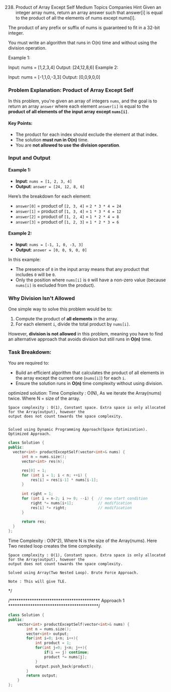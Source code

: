 238. Product of Array Except Self
Medium
Topics
Companies
Hint
Given an integer array nums, return an array answer such that answer[i] is equal to the product of all the elements of nums except nums[i].

The product of any prefix or suffix of nums is guaranteed to fit in a 32-bit integer.

You must write an algorithm that runs in O(n) time and without using the division operation.

 

Example 1:

Input: nums = [1,2,3,4]
Output: [24,12,8,6]
Example 2:

Input: nums = [-1,1,0,-3,3]
Output: [0,0,9,0,0]

 ### Problem Explanation: **Product of Array Except Self**

In this problem, you're given an array of integers `nums`, and the goal is to return an array `answer` where each element `answer[i]` is equal to the **product of all elements of the input array except `nums[i]`**.

#### Key Points:
- The product for each index should exclude the element at that index.
- The solution **must run in O(n)** time.
- You are **not allowed to use the division operation**.

### Input and Output

#### Example 1:
- **Input**: `nums = [1, 2, 3, 4]`
- **Output**: `answer = [24, 12, 8, 6]`
  
Here’s the breakdown for each element:
- `answer[0]` = product of `[2, 3, 4]` = `2 * 3 * 4 = 24`
- `answer[1]` = product of `[1, 3, 4]` = `1 * 3 * 4 = 12`
- `answer[2]` = product of `[1, 2, 4]` = `1 * 2 * 4 = 8`
- `answer[3]` = product of `[1, 2, 3]` = `1 * 2 * 3 = 6`

#### Example 2:
- **Input**: `nums = [-1, 1, 0, -3, 3]`
- **Output**: `answer = [0, 0, 9, 0, 0]`

In this example:
- The presence of `0` in the input array means that any product that includes `0` will be `0`.
- Only the position where `nums[i]` is `0` will have a non-zero value (because `nums[i]` is excluded from the product).

### Why Division Isn't Allowed

One simple way to solve this problem would be to:
1. Compute the product of **all elements** in the array.
2. For each element `i`, divide the total product by `nums[i]`.

However, **division is not allowed** in this problem, meaning you have to find an alternative approach that avoids division but still runs in **O(n)** time.

### Task Breakdown:

You are required to:
- Build an efficient algorithm that calculates the product of all elements in the array except the current one (`nums[i]`) for each `i`.
- Ensure the solution runs in **O(n)** time complexity without using division.

optimized solution:
Time Complexity : O(N), As we iterate the Array(nums) twice. Where N = size of the array.

    Space complexity : O(1), Constant space. Extra space is only allocated for the Array(output), however the
    output does not count towards the space complexity.
    

    Solved using Dynamic Programming Approach(Space Optimization). Optimized Approach.
  ```cpp
  class Solution {
public:
    vector<int> productExceptSelf(vector<int>& nums) {
        int n = nums.size();
        vector<int> res(n);

        res[0] = 1;
        for (int i = 1; i < n; ++i) {
            res[i] = res[i-1] * nums[i-1];
        }
        
        int right = 1;
        for (int i = n-2; i >= 0; --i) {  // new start condition
            right *= nums[i+1];           // modification
            res[i] *= right;              // modification
        }
        
        return res;
    }
};
```
  Time Complexity : O(N^2), Where N is the size of the Array(nums). Here Two nested loop creates the time 
    complexity.

    Space complexity : O(1), Constant space. Extra space is only allocated for the Array(output), however the
    output does not count towards the space complexity.

    Solved using Array(Two Nested Loop). Brute Force Approach.

    Note : This will give TLE.

*/


/***************************************** Approach 1 *****************************************/
```cpp
class Solution {
public:
    vector<int> productExceptSelf(vector<int>& nums) {
        int n = nums.size();
        vector<int> output;
        for(int i=0; i<n; i++){
            int product = 1;
            for(int j=0; j<n; j++){
                if(i == j) continue;
                product *= nums[j];
            }
            output.push_back(product);
        }
        return output;
    }
};
```
